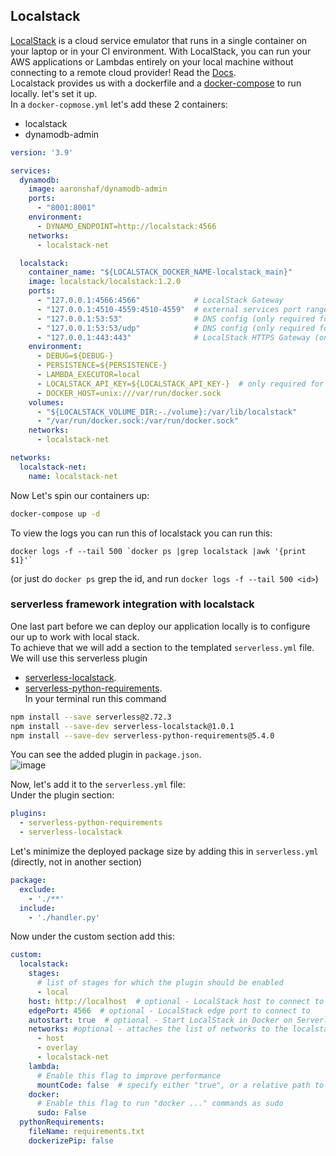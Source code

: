 ## Localstack

[LocalStack](https://localstack.cloud/) is a cloud service emulator that runs in a single container on your laptop or in
your CI environment. With LocalStack, you can run your AWS applications or Lambdas entirely on your local machine
without connecting to a remote cloud provider! Read the [Docs](https://docs.localstack.cloud/getting-started/).<br>
Localstack provides us with a dockerfile and
a [docker-compose](https://github.com/localstack/localstack/blob/master/docker-compose.yml) to run locally. let's set it
up.<br>
In a `docker-copmose.yml` let's add these 2 containers:

* localstack
* dynamodb-admin

```yaml
version: '3.9'

services:
  dynamodb:
    image: aaronshaf/dynamodb-admin
    ports:
      - "8001:8001"
    environment:
      - DYNAMO_ENDPOINT=http://localstack:4566
    networks:
      - localstack-net

  localstack:
    container_name: "${LOCALSTACK_DOCKER_NAME-localstack_main}"
    image: localstack/localstack:1.2.0
    ports:
      - "127.0.0.1:4566:4566"            # LocalStack Gateway
      - "127.0.0.1:4510-4559:4510-4559"  # external services port range
      - "127.0.0.1:53:53"                # DNS config (only required for Pro)
      - "127.0.0.1:53:53/udp"            # DNS config (only required for Pro)
      - "127.0.0.1:443:443"              # LocalStack HTTPS Gateway (only required for Pro)
    environment:
      - DEBUG=${DEBUG-}
      - PERSISTENCE=${PERSISTENCE-}
      - LAMBDA_EXECUTOR=local
      - LOCALSTACK_API_KEY=${LOCALSTACK_API_KEY-}  # only required for Pro
      - DOCKER_HOST=unix:///var/run/docker.sock
    volumes:
      - "${LOCALSTACK_VOLUME_DIR:-./volume}:/var/lib/localstack"
      - "/var/run/docker.sock:/var/run/docker.sock"
    networks:
      - localstack-net

networks:
  localstack-net:
    name: localstack-net

```

Now Let's spin our containers up:
```bash
docker-compose up -d
```

To view the logs you can run this of localstack you can run this:
```shell
docker logs -f --tail 500 `docker ps |grep localstack |awk '{print $1}'`
```
(or just do `docker ps` grep the id, and run `docker logs -f --tail 500 <id>`)

### serverless framework integration with localstack

One last part before we can deploy our application locally is to configure our up to work with local stack.<br>
To achieve that we will add a section to the templated `serverless.yml` file. We will use this serverless plugin
- [serverless-localstack](https://github.com/localstack/serverless-localstack).<br>
- [serverless-python-requirements](https://www.serverless.com/plugins/serverless-python-requirements).<br>
In your terminal run this command

```bash
npm install --save serverless@2.72.3
npm install --save-dev serverless-localstack@1.0.1
npm install --save-dev serverless-python-requirements@5.4.0
```

You can see the added plugin in `package.json`.<br>
![image](https://user-images.githubusercontent.com/81581678/207132874-a9e1f02a-7ea4-4df1-8c37-188fb0aea0ba.png)

Now, let's add it to the `serverless.yml` file:<br>
Under the plugin section:

```yaml
plugins:
  - serverless-python-requirements
  - serverless-localstack
```

Let's minimize the deployed package size by adding this in `serverless.yml` (directly, not in another section)

```yaml
package:
  exclude:
    - './**'
  include:
    - './handler.py'
```

Now under the custom section add this:

```yaml
custom:
  localstack:
    stages:
      # list of stages for which the plugin should be enabled
      - local
    host: http://localhost  # optional - LocalStack host to connect to
    edgePort: 4566  # optional - LocalStack edge port to connect to
    autostart: true  # optional - Start LocalStack in Docker on Serverless deploy
    networks: #optional - attaches the list of networks to the localstack docker container after startup
      - host
      - overlay
      - localstack-net
    lambda:
      # Enable this flag to improve performance
      mountCode: false  # specify either "true", or a relative path to the root Lambda mount path
    docker:
      # Enable this flag to run "docker ..." commands as sudo
      sudo: False
  pythonRequirements:
    fileName: requirements.txt
    dockerizePip: false

```

